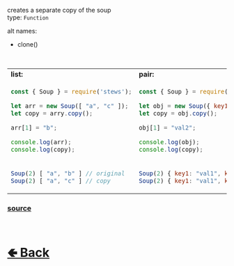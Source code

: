 creates a separate copy of the soup<br>
type: `Function`

alt names:
- clone()

<br>

<table>
<tr>
<td> <b>list:</b> </td> <td> <b>pair:</b> </td>
</tr>
<tr>
<td>

```js
const { Soup } = require('stews');

let arr = new Soup([ "a", "c" ]);
let copy = arry.copy();

arr[1] = "b";

console.log(arr);
console.log(copy);
```

</td>
<td>

```js
const { Soup } = require('stews');

let obj = new Soup({ key1: "val1", key2: "val3" });
let copy = obj.copy();

obj[1] = "val2";

console.log(obj);
console.log(copy);
```

</td>
<tr>
<td>

```js
Soup(2) [ "a", "b" ] // original
Soup(2) [ "a", "c" ] // copy
```

</td>
<td>

```js
Soup(2) { key1: "val1", key2: "val2" } // original
Soup(2) { key1: "val1", key2: "val3" } // copy
```

</td>
</table>

### [source](https://github.com/shysolocup/stews/blob/main/src/Soup/functions/copy.js)

<br> <h1> [🢀 Back](https://github.com/shysolocup/stews/wiki/Soup-methods) </h1>